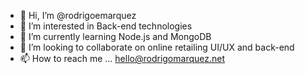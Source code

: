 - 👋 Hi, I’m @rodrigoemarquez
- 👀 I’m interested in Back-end technologies
- 🌱 I’m currently learning Node.js and MongoDB
- 💞️ I’m looking to collaborate on online retailing UI/UX and back-end
- 📫 How to reach me ... hello@rodrigomarquez.net
